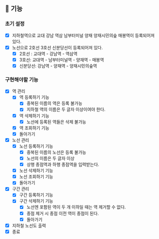 
## 🚀 기능

### 초기 설정
- [x] 지하철역으로 교대 강남 역삼 남부터미널 양재 양재시민의숲 
  매봉역이 등록되어져 있다.
- [x] 노선으로 2호선 3호선 신분당선이 등록되어져 있다.
  - [x] 2호선 : 교대역 - 강남역 - 역삼역
  - [x] 3호선: 교대역 - 남부터미널역 - 양재역 - 매봉역
  - [x] 신분당선: 강남역 - 양재역 - 양재시민의숲역

### 구현해야할 기능
- [x] 역 관리
    - [x] 역 등록하기 기능
      - [x] 중복된 이름의 역은 등록 불가능
      - [x] 지하철 역의 이름은 두 글자 이상이여야 한다.
    - [x] 역 삭제하기 기능
      - [x] 노선에 등록된 역들은 삭제 불가능
    - [x] 역 조회하기 기능
    - [x] 돌아가기
- [x] 노선 관리 
    - [x] 노선 등록하기 기능
      - [x] 중복된 이름의 노선은 등록 불가능
      - [x] 노선의 이름은 두 글자 이상
      - [x] 상행 종점역과 하행 종점역을 입력받는다.
    - [x] 노선 삭제하기 기능
    - [x] 노선 조회하기 기능
    - [x] 돌아가기
- [X] 구간 관리
  - [X] 구간 등록하기 기능
  - [X] 구간 삭제하기 기능
    - [x] 노선엔 포함된 역이 두 개 이하일 때는 역 제거할 수 없다.
    - [x] 종점 제거 시 종점 이전 역이 종점이 된다.
    - [X] 돌아가기
- [x] 지하철 노선도 출력
- [x] 종료